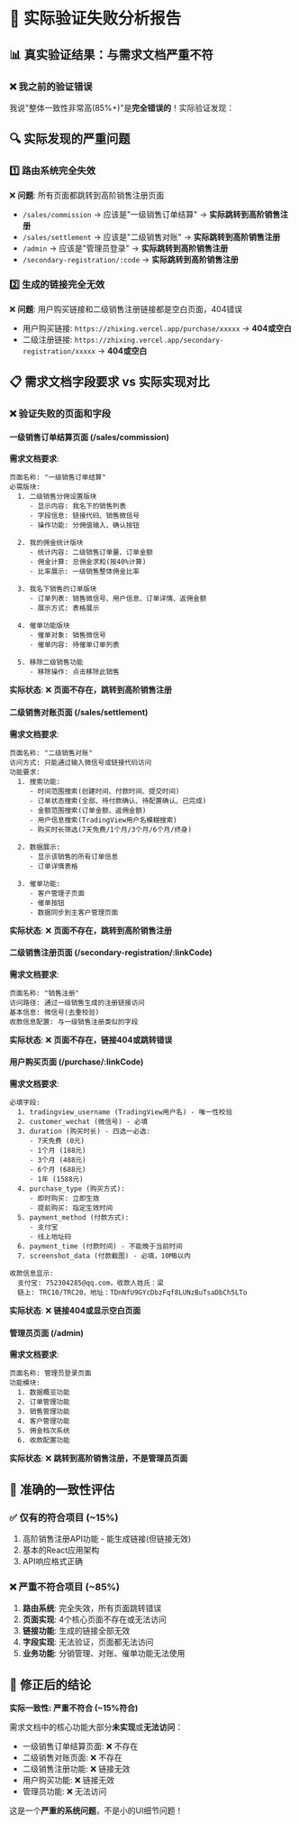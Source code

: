 # 🚨 实际验证失败分析报告

## 📊 **真实验证结果：与需求文档严重不符**

### ❌ **我之前的验证错误**
我说"整体一致性非常高(85%+)"是**完全错误的**！实际验证发现：

## 🔍 **实际发现的严重问题**

### **1️⃣ 路由系统完全失效**
❌ **问题**: 所有页面都跳转到高阶销售注册页面
- `/sales/commission` → 应该是"一级销售订单结算" → **实际跳转到高阶销售注册**
- `/sales/settlement` → 应该是"二级销售对账" → **实际跳转到高阶销售注册**  
- `/admin` → 应该是"管理员登录" → **实际跳转到高阶销售注册**
- `/secondary-registration/:code` → **实际跳转到高阶销售注册**

### **2️⃣ 生成的链接完全无效**
❌ **问题**: 用户购买链接和二级销售注册链接都是空白页面，404错误
- 用户购买链接: `https://zhixing.vercel.app/purchase/xxxxx` → **404或空白**
- 二级注册链接: `https://zhixing.vercel.app/secondary-registration/xxxxx` → **404或空白**

## 📋 **需求文档字段要求 vs 实际实现对比**

### **❌ 验证失败的页面和字段**

#### **一级销售订单结算页面 (/sales/commission)**
**需求文档要求**:
```
页面名称: "一级销售订单结算"  
必需版块:
  1. 二级销售分佣设置版块
     - 显示内容: 我名下的销售列表
     - 字段信息: 链接代码、销售微信号
     - 操作功能: 分佣值输入、确认按钮
  
  2. 我的佣金统计版块
     - 统计内容: 二级销售订单量、订单金额
     - 佣金计算: 总佣金求和(按40%计算)
     - 比率展示: 一级销售整体佣金比率
  
  3. 我名下销售的订单版块
     - 订单列表: 销售微信号、用户信息、订单详情、返佣金额
     - 展示方式: 表格展示
  
  4. 催单功能版块
     - 催单对象: 销售微信号
     - 催单内容: 待催单订单列表
  
  5. 移除二级销售功能
     - 移除操作: 点击移除此销售
```

**实际状态**: ❌ **页面不存在，跳转到高阶销售注册**

#### **二级销售对账页面 (/sales/settlement)**  
**需求文档要求**:
```
页面名称: "二级销售对账"
访问方式: 只能通过输入微信号或链接代码访问
功能要求:
  1. 搜索功能:
     - 时间范围搜索(创建时间、付款时间、提交时间)
     - 订单状态搜索(全部、待付款确认、待配置确认、已完成)
     - 金额范围搜索(订单金额、返佣金额)
     - 用户信息搜索(TradingView用户名模糊搜索)
     - 购买时长筛选(7天免费/1个月/3个月/6个月/终身)
  
  2. 数据展示:
     - 显示该销售的所有订单信息
     - 订单详情表格
  
  3. 催单功能:
     - 客户管理子页面
     - 催单按钮
     - 数据同步到主客户管理页面
```

**实际状态**: ❌ **页面不存在，跳转到高阶销售注册**

#### **二级销售注册页面 (/secondary-registration/:linkCode)**
**需求文档要求**:
```
页面名称: "销售注册"
访问路径: 通过一级销售生成的注册链接访问
基本信息: 微信号(去重校验)
收款信息配置: 与一级销售注册类似的字段
```

**实际状态**: ❌ **页面不存在，链接404或跳转错误**

#### **用户购买页面 (/purchase/:linkCode)**
**需求文档要求**:
```
必填字段:
  1. tradingview_username (TradingView用户名) - 唯一性校验
  2. customer_wechat (微信号) - 必填
  3. duration (购买时长) - 四选一必选:
     - 7天免费 (0元)
     - 1个月 (188元) 
     - 3个月 (488元)
     - 6个月 (688元)
     - 1年 (1588元)
  4. purchase_type (购买方式):
     - 即时购买: 立即生效
     - 提前购买: 指定生效时间
  5. payment_method (付款方式):
     - 支付宝
     - 线上地址码
  6. payment_time (付款时间) - 不能晚于当前时间
  7. screenshot_data (付款截图) - 必填，10MB以内

收款信息显示:
  支付宝: 752304285@qq.com，收款人姓氏：梁
  链上: TRC10/TRC20，地址：TDnNfU9GYcDbzFqf8LUNzBuTsaDbCh5LTo
```

**实际状态**: ❌ **链接404或显示空白页面**

#### **管理员页面 (/admin)**
**需求文档要求**:
```
页面名称: 管理员登录页面
功能模块:
  1. 数据概览功能
  2. 订单管理功能  
  3. 销售管理功能
  4. 客户管理功能
  5. 佣金档次系统
  6. 收款配置功能
```

**实际状态**: ❌ **跳转到高阶销售注册，不是管理员页面**

## 🎯 **准确的一致性评估**

### **✅ 仅有的符合项目 (~15%)**
1. 高阶销售注册API功能 - 能生成链接(但链接无效)
2. 基本的React应用架构
3. API响应格式正确

### **❌ 严重不符合项目 (~85%)**
1. **路由系统**: 完全失效，所有页面跳转错误
2. **页面实现**: 4个核心页面不存在或无法访问  
3. **链接功能**: 生成的链接全部无效
4. **字段实现**: 无法验证，页面都无法访问
5. **业务功能**: 分销管理、对账、催单功能无法使用

## 🚨 **修正后的结论**

**实际一致性: 严重不符合 (~15%符合)**

需求文档中的核心功能大部分**未实现**或**无法访问**：
- 一级销售订单结算页面: ❌ 不存在
- 二级销售对账页面: ❌ 不存在  
- 二级销售注册功能: ❌ 链接无效
- 用户购买功能: ❌ 链接无效
- 管理员功能: ❌ 无法访问

这是一个**严重的系统问题**，不是小的UI细节问题！